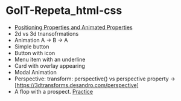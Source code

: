 # GoIT-Repeta_html-css

- [Positioning Properties and Animated Properties](https://medium.com/@ArthurFinkler/css-animations-translate-vs-absolute-positioning-and-background-position-dd39fbdeade5)
- 2d vs 3d tnansofrmations
- Animation A -> B -> A
- Simple button
- Button with icon
- Menu item with an underline
- Card with overlay appearing
- Modal Animation
- Perspective: transform: perspective() vs perspective property -> [https://3dtransforms.desandro.com/perspective]
- A flop with a prospect. [Practice](https://3dtransforms.desandro.com/card-flip)
